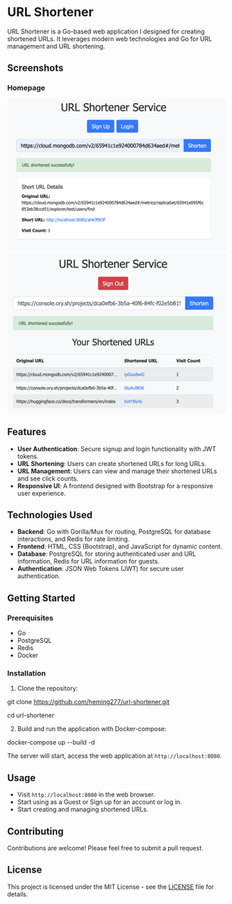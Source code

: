 # URL Shortener

URL Shortener is a Go-based web application I designed for creating shortened URLs. It leverages modern web technologies and Go for URL management and URL shortening.

## Screenshots

### Homepage
![Guest Screenshot](./screenshots/guests.png "Guest Page")
![Users Screenshot](./screenshots/users.png "Users Page")

## Features

- **User Authentication**: Secure signup and login functionality with JWT tokens.
- **URL Shortening**: Users can create shortened URLs for long URLs.
- **URL Management**: Users can view and manage their shortened URLs and see click counts.
- **Responsive UI**: A frontend designed with Bootstrap for a responsive user experience.

## Technologies Used

- **Backend**: Go with Gorilla/Mux for routing, PostgreSQL for database interactions, and Redis for rate limiting.
- **Frontend**: HTML, CSS (Bootstrap), and JavaScript for dynamic content.
- **Database**: PostgreSQL for storing authenticated user and URL information, Redis for URL information for guests.
- **Authentication**: JSON Web Tokens (JWT) for secure user authentication.

## Getting Started

### Prerequisites

- Go
- PostgreSQL
- Redis
- Docker

### Installation

1. Clone the repository:

git clone https://github.com/heming277/url-shortener.git

cd url-shortener

2. Build and run the application with Docker-compose:

docker-compose up --build -d

The server will start, access the web application at `http://localhost:8080`.

## Usage

- Visit `http://localhost:8080` in the web browser.
- Start using as a Guest or Sign up for an account or log in.
- Start creating and managing shortened URLs.

## Contributing

Contributions are welcome! Please feel free to submit a pull request.

## License

This project is licensed under the MIT License - see the [LICENSE](LICENSE) file for details.
